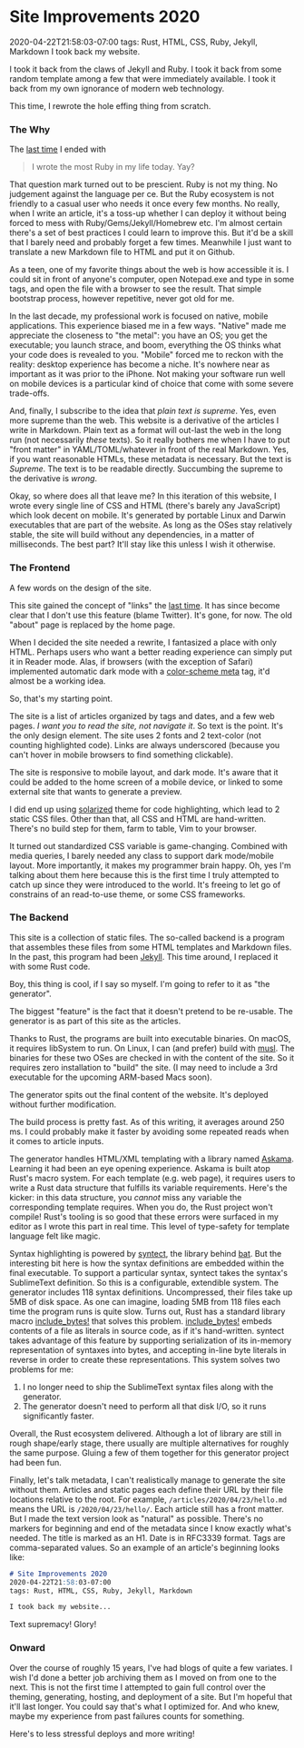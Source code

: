 # Site Improvements 2020
2020-04-22T21:58:03-07:00
tags: Rust, HTML, CSS, Ruby, Jekyll, Markdown
I took back my website.

I took it back from the claws of Jekyll and Ruby. I took it back from some
random template among a few that were immediately available. I took it back
from my own ignorance of modern web technology.

This time, I rewrote the hole effing thing from scratch.

### The Why

The [last time][] I ended with

> I wrote the most Ruby in my life today. Yay?

That question mark turned out to be prescient. Ruby is not my thing. No
judgement against the language per ce. But the Ruby ecosystem is not friendly to
a casual user who needs it once every few months. No really, when I write an
article, it's a toss-up whether I can deploy it without being forced to mess
with Ruby/Gems/Jekyll/Homebrew etc. I'm almost certain there's a set of best
practices I could learn to improve this. But it'd be a skill that I barely need
and probably forget a few times. Meanwhile I just want to translate a new
Markdown file to HTML and put it on Github.

As a teen, one of my favorite things about the web is how accessible it is.
I could sit in front of anyone's computer, open Notepad.exe and type in some
tags, and open the file with a browser to see the result. That simple bootstrap
process, however repetitive, never got old for me.

In the last decade, my professional work is focused on native, mobile
applications. This experience biased me in a few ways. "Native" made me
appreciate the closeness to "the metal": you have an OS; you get the executable;
you launch strace, and boom, everything the OS thinks what your code does is
revealed to you. "Mobile" forced me to reckon with the reality: desktop
experience has become a niche. It's nowhere near as important as it was prior to
the iPhone. Not making your software run well on mobile devices is a particular
kind of choice that come with some severe trade-offs.

And, finally, I subscribe to the idea that *plain text is supreme*. Yes, even
more supreme than the web. This website is a derivative of the articles I write
in Markdown. Plain text as a format will out-last the web in the long run (not
necessarily _these_ texts). So it really bothers me when I have to put "front
matter" in YAML/TOML/whatever in front of the real Markdown. Yes, if you want
reasonable HTMLs, these metadata is necessary. But the text is *Supreme*. The
text is to be readable directly. Succumbing the supreme to the derivative is
*wrong*.

Okay, so where does all that leave me? In this iteration of this website,
I wrote every single line of CSS and HTML (there's barely any JavaScript) which
look decent on mobile. It's generated by portable Linux and Darwin executables
that are part of the website. As long as the OSes stay relatively stable, the
site will build without any dependencies, in a matter of milliseconds. The best
part?  It'll stay like this unless I wish it otherwise.

### The Frontend

A few words on the design of the site.

This site gained the concept of "links" the [last time][]. It has since become
clear that I don't use this feature (blame Twitter). It's gone, for now. The old
"about" page is replaced by the home page.

When I decided the site needed a rewrite, I fantasized a place with only HTML.
Perhaps users who want a better reading experience can simply put it in Reader
mode. Alas, if browsers (with the exception of Safari) implemented automatic
dark mode with a [color-scheme meta][] tag, it'd almost be a working idea.

So, that's my starting point.

The site is a list of articles organized by tags and dates, and a few web pages.
_I want you to read the site, not navigate it_. So text is the point. It's the
only design element. The site uses 2 fonts and 2 text-color (not counting
highlighted code). Links are always underscored (because you can't hover in
mobile browsers to find something clickable).

The site is responsive to mobile layout, and dark mode. It's aware that it could
be added to the home screen of a mobile device, or linked to some external site
that wants to generate a preview.

I did end up using [solarized][] theme for code highlighting, which lead to 2
static CSS files. Other than that, all CSS and HTML are hand-written. There's no
build step for them, farm to table, Vim to your browser.

It turned out standardized CSS variable is game-changing. Combined with media
queries, I barely needed any class to support dark mode/mobile layout. More
importantly, it makes my programmer brain happy. Oh, yes I'm talking about them
here because this is the first time I truly attempted to catch up since they
were introduced to the world. It's freeing to let go of constrains of an
read-to-use theme, or some CSS frameworks.

### The Backend

This site is a collection of static files. The so-called backend is a program
that assembles these files from some HTML templates and Markdown files. In the
past, this program had been [Jekyll][]. This time around, I replaced it with
some Rust code.

Boy, this thing is cool, if I say so myself. I'm going to refer to it as "the
generator".

The biggest "feature" is the fact that it doesn't pretend to be re-usable.
The generator is as part of this site as the articles.

Thanks to Rust, the programs are built into executable binaries. On macOS, it
requires libSystem to run. On Linux, I can (and prefer) build with [musl][]. The
binaries for these two OSes are checked in with the content of the site. So
it requires zero installation to "build" the site. (I may need to
include a 3rd executable for the upcoming ARM-based Macs soon).

The generator spits out the final content of the website. It's deployed without
further modification.

The build process is pretty fast. As of this writing, it averages around 250 ms.
I could probably make it faster by avoiding some repeated reads when it comes to
article inputs.

The generator handles HTML/XML templating with a library named [Askama][].
Learning it had been an eye opening experience. Askama is built atop Rust's
macro system. For each template (e.g. web page), it requires users to write
a Rust data structure that fulfills its variable requirements.  Here's the
kicker: in this data structure, you *cannot* miss any variable the corresponding
template requires.  When you do, the Rust project won't compile! Rust's tooling
is so good that these errors were surfaced in my editor as I wrote this part
in real time. This level of type-safety for template language felt like magic.

Syntax highlighting is powered by [syntect][], the library behind [bat][]. But
the interesting bit here is how the syntax definitions are embedded within the
final executable. To support a particular syntax, syntect takes the syntax's
SublimeText definition. So this is a configurable, extendible system. The
generator includes 118 syntax definitions. Uncompressed, their files take up 5MB
of disk space. As one can imagine, loading 5MB from 118 files each time the
program runs is quite slow. Turns out, Rust has a standard library macro
[include_bytes!][] that solves this problem. [include_bytes!][] embeds
contents of a file as literals in source code, as if it's hand-written. syntect
takes advantage of this feature by supporting serialization of its in-memory
representation of syntaxes into bytes, and accepting in-line byte literals in
reverse in order to create these representations. This system solves two
problems for me:

1. I no longer need to ship the SublimeText syntax files along with the
   generator.
2. The generator doesn't need to perform all that disk I/O, so it runs
   significantly faster.

Overall, the Rust ecosystem delivered. Although a lot of library are still in
rough shape/early stage, there usually are multiple alternatives for roughly the
same purpose. Gluing a few of them together for this generator project had been
fun.

Finally, let's talk metadata, I can't realistically manage to generate the site
without them.  Articles and static pages each define their URL by their file
locations relative to the root. For example, `/articles/2020/04/23/hello.md`
means the URL is `/2020/04/23/hello/`. Each article still has a front matter.
But I made the text version look as "natural" as possible. There's no markers
for beginning and end of the metadata since I know exactly what's needed. The
title is marked as an H1. Date is in RFC3339 format. Tags are comma-separated
values. So an example of an article's beginning looks like:

```markdown
# Site Improvements 2020
2020-04-22T21:58:03-07:00
tags: Rust, HTML, CSS, Ruby, Jekyll, Markdown

I took back my website...
```

Text supremacy! Glory!

### Onward

Over the course of roughly 15 years, I've had blogs of quite a few variates.
I wish I'd done a better job archiving them as I moved on from one to the next.
This is not the first time I attempted to gain full control over the theming,
generating, hosting, and deployment of a site. But I'm hopeful that it'll last
longer. You could say that's what I optimized for. And who knew, maybe my
experience from past failures counts for something.

Here's to less stressful deploys and more writing!

[last time]: /2017/01/16/site-changes/
[color-scheme meta]: https://drafts.csswg.org/css-color-adjust-1/#color-scheme-meta
[solarized]: https://ethanschoonover.com/solarized/
[Jekyll]: https://jekyllrb.com/
[musl]: https://www.musl-libc.org/
[Askama]: https://github.com/djc/askama
[syntect]: https://github.com/trishume/syntect
[bat]: https://github.com/sharkdp/bat
[include_bytes!]: https://doc.rust-lang.org/std/macro.include_bytes.html`
